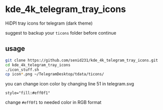 # kde_4k_telegram_tray_icons
HiDPI tray icons for telegram (dark theme)

suggest to backup your `ticons` folder before continue

## usage
```sh
git clone https://github.com/senid231/kde_4k_telegram_tray_icons.git
cd kde_4k_telegram_tray_icons
./icon_stuff.sh
cp icon*.png ~/TelegramDesktop/tdata/ticons/
```

you can change icon color by changing line 51 in telegram.svg
```
style="fill:#eff0f1"
```

change `#eff0f1` to needed color in RGB format
